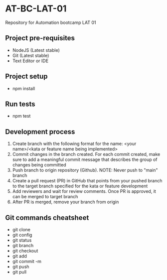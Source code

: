 # AT-BC-LAT-01
Repository for Automation bootcamp LAT 01

## Project pre-requisites
- NodeJS (Latest stable)
- Git (Latest stable)
- Text Editor or IDE

## Project setup
- npm install

## Run tests
- npm test

## Development process
1. Create branch with the following format for the name: \<your name\>/\<kata or feature name being implemented\>
2. Commit changes in the branch created. For each commit created, make sure to add a meaningful commit message that describes the group of changes being committed
3. Push branch to origin repository (Github). NOTE: Never push to "main" branch
4. Create a pull request (PR) in GitHub that points from your pushed branch to the target branch specified for the kata or feature development
5. Add reviewers and wait for review comments. Once PR is approved, it can be merged to target branch
6. After PR is merged, remove your branch from origin

## Git commands cheatsheet
- git clone <repo url>
- git config
- git status
- git branch <branch name>
- git checkout <branch name>
- git add <file or folder>
- git commit -m <meaningful commit message>
- git push
- git pull